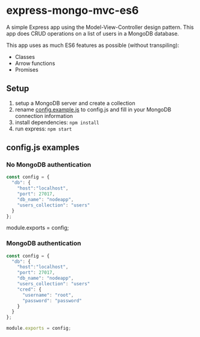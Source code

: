# express-mongo-mvc-es6

A simple Express app using the Model-View-Controller design pattern.
This app does CRUD operations on a list of users in a MongoDB database.

This app uses as much ES6 features as possible (without transpiling): 
- Classes
- Arrow functions
- Promises

## Setup

1. setup a MongoDB server and create a collection
2. rename [config.example.js](config.example.js) to config.js and fill in your MongoDB connection information
3. install dependencies: `npm install`
4. run express: `npm start`

## config.js examples

### No MongoDB authentication
```javascript 
const config = {
  "db": {
    "host":"localhost",
    "port": 27017,
    "db_name": "nodeapp",
    "users_collection": "users"
  }
};
```

module.exports = config;

### MongoDB authentication
```javascript
const config = {
  "db": {
    "host":"localhost",
    "port": 27017,
    "db_name": "nodeapp",
    "users_collection": "users"
    "cred": {
      "username": "root",
      "password": "password"
    }
  }
};

module.exports = config;
```
 

